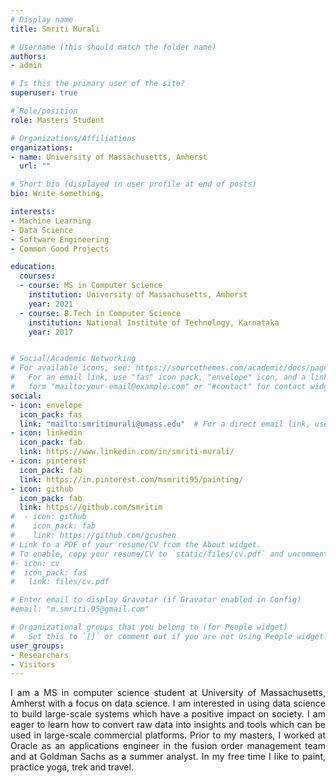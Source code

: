 ```yaml
---
# Display name
title: Smriti Murali

# Username (this should match the folder name)
authors:
- admin

# Is this the primary user of the site?
superuser: true

# Role/position
role: Masters Student

# Organizations/Affiliations
organizations:
- name: University of Massachusetts, Amherst
  url: ""

# Short bio (displayed in user profile at end of posts)
bio: Write something.

interests:
- Machine Learning
- Data Science
- Software Engineering
- Common Good Projects

education:
  courses:
  - course: MS in Computer Science
    institution: University of Massachusetts, Amherst
    year: 2021
  - course: B.Tech in Computer Science
    institution: National Institute of Technology, Karnataka
    year: 2017


# Social/Academic Networking
# For available icons, see: https://sourcethemes.com/academic/docs/page-builder/#icons
#   For an email link, use "fas" icon pack, "envelope" icon, and a link in the
#   form "mailto:your-email@example.com" or "#contact" for contact widget.
social:
- icon: envelope
  icon_pack: fas
  link: "mailto:smritimurali@umass.edu"  # For a direct email link, use "mailto:test@example.org".
- icon: linkedin
  icon_pack: fab
  link: https://www.linkedin.com/in/smriti-murali/
- icon: pinterest
  icon_pack: fab
  link: https://in.pinterest.com/msmriti95/painting/
- icon: github
  icon_pack: fab
  link: https://github.com/smritim
#  - icon: github
#    icon_pack: fab
#    link: https://github.com/gcushen
# Link to a PDF of your resume/CV from the About widget.
# To enable, copy your resume/CV to `static/files/cv.pdf` and uncomment the lines below.
#- icon: cv
#  icon_pack: fas
#   link: files/cv.pdf

# Enter email to display Gravatar (if Gravatar enabled in Config)
#email: "m.smriti.95@gmail.com"

# Organizational groups that you belong to (for People widget)
#   Set this to `[]` or comment out if you are not using People widget.
user_groups:
- Researchers
- Visitors
---
```


<p align="justify">
 I am a MS in computer science student at University of Massachusetts, Amherst with a focus on data science.
 I am interested in using data science to build large-scale systems  which have a positive impact on society.
 I am eager to learn how to convert raw data into insights and tools which can be used in large-scale commercial platforms.
       Prior to my masters, I worked at Oracle as an applications engineer
 in the fusion order management team and at Goldman Sachs as a summer analyst.
 In my free time I like to paint, practice yoga, trek and travel. </p>
